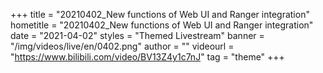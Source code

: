 +++
    title = "20210402_New functions of Web UI and Ranger integration"
    hometitle = "20210402_New functions of Web UI and Ranger integration"
    date = "2021-04-02"
    styles = "Themed Livestream"
    banner = "/img/videos/live/en/0402.png"
    author = ""
    videourl = "https://www.bilibili.com/video/BV13Z4y1c7nJ" 
    tag = "theme"
+++